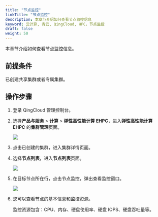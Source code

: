 ```yaml
---
title: "节点监控"
linkTitle: "节点监控"
description: 本章节介绍如何查看节点监控信息
keyword: 云计算, 青云, QingCloud, HPC，节点监控
draft: false
weight: 50
---
```


本章节介绍如何查看节点监控信息。

## 前提条件

已创建共享集群或者专属集群。

## 操作步骤

1. 登录 QingCloud 管理控制台。

2. 选择**产品与服务** > **计算** > **弹性高性能计算 EHPC**，进入**弹性高性能计算 EHPC** 的**集群管理**页面。

   ![](../../../_images/qs_hpc_list.png)

3. 点击已创建的集群，进入集群详情页面。

4. 选择**节点列表**，进入**节点列表**页面。

   ![](../../../_images/um_node_monitor.png)

5. 在目标节点所在行，点击节点监控，弹出查看监控窗口。

   ![](../../../_images/um_node_monitor_view.png)

6. 您可以查看节点的基本信息和监控资源。

   监控资源包含：CPU、内存、硬盘使用率、硬盘 IOPS、硬盘吞吐量等。

